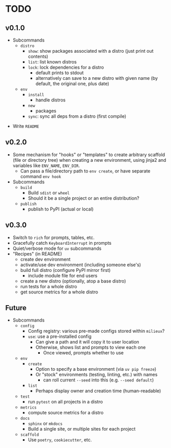 <!-- markdownlint-disable MD034 -->

# TODO

## v0.1.0

- Subcommands
    - `distro`
        - `show`: show packages associated with a distro (just print out contents)
        - `list`: list known distros
        - `lock`: lock dependencies for a distro
            - default prints to stdout
            - alternatively can save to a new distro with given name (by default, the original one, plus date)
    - `env`
        - `install`
            - handle distros
        - `new`
            - packages
        - `sync`: sync all deps from a distro (first compile)
<!-- # Identify all transitive dependencies and create requirements.txt
uv pip compile requirements.in --quiet --output-file requirements.txt

# Update environment to match requirements.txt
uv pip sync requirements.txt         -->
- Write `README`

## v0.2.0

- Some mechanism for "hooks" or "templates" to create arbitrary scaffold (file or directory tree) when creating a new environment, using jinja2 and variables like `ENV_NAME`, `ENV_DIR`.
    - Can pass a file/directory path to `env create`, or have separate command `env hook`
- Subcommands
    - `build`
        - Build `sdist` or `wheel`
        - Should it be a single project or an entire distribution?
    - `publish`
        - publish to PyPI (actual or local)

## v0.3.0

- Switch to `rich` for prompts, tables, etc.
- Gracefully catch `KeyboardInterrupt` in prompts
- Quiet/verbose mode for `uv` subcommands
- "Recipes" (in README)
    - create dev environment
    - activate/use dev environment (including someone else's)
    - build full distro (configure PyPI mirror first)
        - include module file for end users
    - create a new distro (optionally, atop a base distro)
    - run tests for a whole distro
    - get source metrics for a whole distro

## Future

- Subcommands
    - `config`
        - Config registry: various pre-made configs stored within `milieux`?
        - `use`: use a pre-installed config
            - Can give a path and it will copy it to user location
            - Otherwise, shows list and prompts to view each one
                - Once viewed, prompts whether to use
    - `env`
        - `create`
            - Option to specify a base environment (via `uv pip freeze`)
            - Or "stock" environments (testing, linting, etc.) with names
                - can roll current `--seed` into this (e.g. `--seed default`)
        - `list`
            - Perhaps display owner and creation time (human-readable)
    - `test`
        - run `pytest` on all projects in a distro
    - `metrics`
        - compute source metrics for a distro
    - `docs`
        - `sphinx` or `mkdocs`
        - Build a single site, or multiple sites for each project
    - `scaffold`
        - Use `poetry`, `cookiecutter`, etc.
